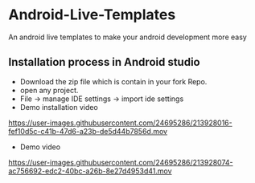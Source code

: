 # Android-Live-Templates
An android live templates to make your android development more easy

## Installation process in Android studio
- Download the zip file which is contain in your fork Repo.
- open any project.
- File -> manage IDE settings -> import ide settings
- Demo installation video 



https://user-images.githubusercontent.com/24695286/213928016-fef10d5c-c41b-47d6-a23b-de5d44b7856d.mov


- Demo video




https://user-images.githubusercontent.com/24695286/213928074-ac756692-edc2-40bc-a26b-8e27d4953d41.mov

